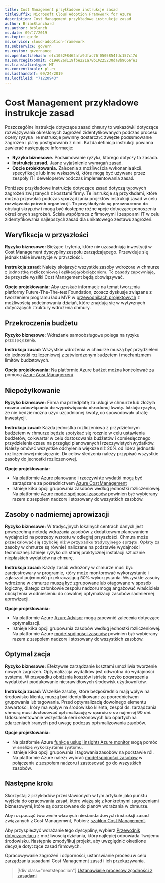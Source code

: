 ```yaml
---
title: Cost Management przykładowe instrukcje zasad
titleSuffix: Microsoft Cloud Adoption Framework for Azure
description: Cost Management przykładowe instrukcje zasad
author: BrianBlanchard
ms.author: brblanch
ms.date: 09/17/2019
ms.topic: guide
ms.service: cloud-adoption-framework
ms.subservice: govern
ms.custom: governance
ms.openlocfilehash: efc105298462afa9dfac76f0505854fdc157c17d
ms.sourcegitcommit: d19e026d119fbe221a78b10225230da8b9666fe1
ms.translationtype: MT
ms.contentlocale: pl-PL
ms.lasthandoff: 09/24/2019
ms.locfileid: "71220943"
---
```

# <a name="cost-management-sample-policy-statements"></a>Cost Management przykładowe instrukcje zasad

Poszczególne instrukcje dotyczące zasad chmury to wskazówki dotyczące rozwiązywania określonych zagrożeń zidentyfikowanych podczas procesu oceny ryzyka. Te instrukcje powinny dostarczyć zwięzłe podsumowanie zagrożeń i plany postępowania z nimi. Każda definicja instrukcji powinna zawierać następujące informacje:

- **Ryzyko biznesowe.** Podsumowanie ryzyka, którego dotyczy ta zasada.
- **Instrukcja zasad.** Jasne wyjaśnienie wymagań zasad.
- **Opcje projektowania.** Zalecenia z możliwością wykonania akcji, specyfikacje lub inne wskazówki, które mogą być używane przez zespoły IT i deweloperów podczas implementowania zasad.

Poniższe przykładowe instrukcje dotyczące zasad dotyczą typowych zagrożeń związanych z kosztami firmy. Te instrukcje są przykładami, które można przywołać podczas sporządzania projektów instrukcji zasad w celu rozwiązania potrzeb organizacji. Te przykłady nie są przeznaczone do obsługi skryptów i mogą być dostępne różne opcje dotyczące ponoszenia określonych zagrożeń. Ścisła współpraca z firmowymi i zespołami IT w celu zidentyfikowania najlepszych zasad dla unikatowego zestawu zagrożeń.

## <a name="future-proofing"></a>Weryfikacja w przyszłości

**Ryzyko biznesowe:** Bieżące kryteria, które nie uzasadniają inwestycji w Cost Management dyscypliny zespołu zarządzającego. Przewiduje się jednak takie inwestycje w przyszłości.

**Instrukcja zasad:** Należy skojarzyć wszystkie zasoby wdrożone w chmurze z jednostką rozliczeniową i aplikacją/obciążeniem. Te zasady zapewniają, że przyszłe wysiłki Cost Management będą obowiązywać.

**Opcje projektowania:** Aby uzyskać informacje na temat tworzenia platformy Future-The-The-test Foundation, zobacz dyskusje związane z tworzeniem programu ładu MVP w [przewodnikach projektowych](../guides/index.md) z możliwością podejmowania działań, które znajdują się w wytycznych dotyczących struktury wdrożenia chmury.

## <a name="budget-overruns"></a>Przekroczenia budżetu

**Ryzyko biznesowe:** Wdrażanie samoobsługowe polega na ryzyku przespędzania.

**Instrukcja zasad:** Wszystkie wdrożenia w chmurze muszą być przydzieleni do jednostki rozliczeniowej z zatwierdzonym budżetem i mechanizmem limitów budżetowych.

**Opcje projektowania:** Na platformie Azure budżet można kontrolować za pomocą [Azure Cost Management](https://docs.microsoft.com/azure/cost-management/manage-budgets)

## <a name="underutilization"></a>Niepożytkowanie

**Ryzyko biznesowe:** Firma ma przedpłatę za usługi w chmurze lub złożyła roczne zobowiązanie do wypoświęcania określonej kwoty. Istnieje ryzyko, że nie będzie można użyć uzgodnionej kwoty, co spowodowało utratę inwestycji.

**Instrukcja zasad:** Każda jednostka rozliczeniowa z przydzielonym budżetem w chmurze będzie spotykać się rocznie w celu ustawienia budżetów, co kwartał w celu dostosowania budżetów i comiesięcznego przydzielenia czasu na przegląd planowanych i rzeczywistych wydatków. Należy omówić wszystkie odchylenia większe niż 20% od lidera jednostki rozliczeniowej miesięcznie. Do celów śledzenia należy przypisać wszystkie zasoby do jednostki rozliczeniowej.

**Opcje projektowania:**

- Na platformie Azure planowane i rzeczywiste wydatki mogą być zarządzane za pośrednictwem [Azure Cost Management](https://docs.microsoft.com/azure/cost-management/quick-acm-cost-analysis)
- Istnieje kilka opcji grupowania zasobów według jednostki rozliczeniowej. Na platformie Azure [model spójności zasobów](../../decision-guides/resource-consistency/index.md) powinien być wybierany razem z zespołem nadzoru i stosowany do wszystkich zasobów.

## <a name="overprovisioned-assets"></a>Zasoby o nadmiernej aprowizacji

**Ryzyko biznesowe:** W tradycyjnych lokalnych centrach danych jest powszechną metodą wdrażania zasobów z dodatkowym planowaniem wydajności na potrzeby wzrostu w odległej przyszłości. Chmura może przeskalować się szybciej niż w przypadku tradycyjnego sprzętu. Opłaty za zasoby w chmurze są również naliczane na podstawie wydajności technicznej. Istnieje ryzyko dla starej praktycznej instalacji sztucznie niepłaskich wydatków na chmurę.

**Instrukcja zasad:** Każdy zasób wdrożony w chmurze musi być zarejestrowany w programie, który może monitorować wykorzystanie i zgłaszać pojemność przekraczającą 50% wykorzystania. Wszystkie zasoby wdrożone w chmurze muszą być zgrupowane lub otagowane w sposób logiczny, dlatego członkowie zespołu nadzoru mogą angażować właściciela obciążenia w odniesieniu do dowolnej optymalizacji zasobów nadmiernej aprowizacji.

**Opcje projektowania:**

- Na platformie Azure [Azure Advisor](https://docs.microsoft.com/azure/advisor/advisor-cost-recommendations) mogą zapewnić zalecenia dotyczące optymalizacji.
- Istnieje kilka opcji grupowania zasobów według jednostki rozliczeniowej. Na platformie Azure [model spójności zasobów](../../decision-guides/resource-consistency/index.md) powinien być wybierany razem z zespołem nadzoru i stosowany do wszystkich zasobów.

## <a name="overoptimization"></a>Optymalizacja

**Ryzyko biznesowe:** Efektywne zarządzanie kosztami umożliwia tworzenie nowych zagrożeń. Optymalizacja wydatków jest odwrotna do wydajności systemu. W przypadku obniżenia kosztów istnieje ryzyko pogorszenia wydatków i produkowanie nieprawidłowych środowisk użytkowników.

**Instrukcja zasad:** Wszelkie zasoby, które bezpośrednio mają wpływ na środowisko klienta, muszą być identyfikowane za poorednictwem grupowania lub tagowania. Przed optymalizacją dowolnego elementu zawartości, który ma wpływ na środowisko klienta, zespół ds. zarządzania chmurą musi dostosować optymalizację w oparciu o co najmniej 90 dni. Udokumentowanie wszystkich serii sezonowych lub opartych na zdarzeniach branych pod uwagę podczas optymalizowania zasobów.

**Opcje projektowania:**

- Na platformie Azure [funkcje usługi insights Azure monitor](https://docs.microsoft.com/azure/azure-monitor/insights/vminsights-performance) mogą pomóc w analizie wykorzystania systemu.
- Istnieje kilka opcji grupowania i tagowania zasobów na podstawie ról. Na platformie Azure należy wybrać [model spójności zasobów](../../decision-guides/resource-consistency/index.md) w połączeniu z zespołem nadzoru i zastosować go do wszystkich zasobów.

## <a name="next-steps"></a>Następne kroki

Skorzystaj z przykładów przedstawionych w tym artykule jako punktu wyjścia do opracowania zasad, które wiążą się z konkretnymi zagrożeniami biznesowymi, które są dostosowane do planów wdrażania w chmurze.

Aby rozpocząć tworzenie własnych niestandardowych instrukcji zasad związanych z Cost Management, Pobierz [szablon Cost Management](./template.md).

Aby przyspieszyć wdrażanie tego dyscypliny, wybierz [Przewodnik dotyczący ładu](../guides/index.md) z możliwością działania, który najlepiej odpowiada Twojemu środowisku. Następnie zmodyfikuj projekt, aby uwzględnić określone decyzje dotyczące zasad firmowych.

Opracowywanie zagrożeń i odporności, ustanawianie procesu w celu zarządzania zasadami Cost Management zasad i ich przekazywania.

> [!div class="nextstepaction"]
> [Ustanawianie procesów zgodności z zasadami](./compliance-processes.md)
